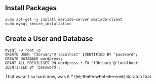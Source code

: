 ## Install Packages

```
sudo apt-get -y install mariadb-server mariadb-client
sudo mysql_secure_installation
```

## Create a User and Database

```
mysql -u root -p
CREATE USER 'f3bruary'@'localhost' IDENTIFIED BY 'password';
CREATE DATABASE wordpress;
GRANT ALL PRIVILEGES ON wordpress.* TO 'f3bruary'@'localhost' IDENTIFIED BY 'password';
```

That wasn't so hard now, was it ? (~~lol, that's what she said~~) Scratch that

